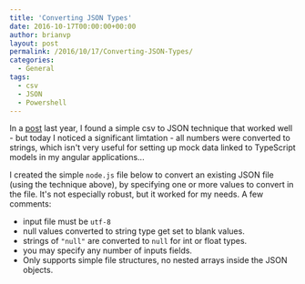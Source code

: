 ```yaml
---
title: 'Converting JSON Types'
date: 2016-10-17T00:00:00+00:00
author: brianvp
layout: post
permalink: /2016/10/17/Converting-JSON-Types/
categories:
  - General
tags:
  - csv
  - JSON
  - Powershell
---
```


In a [post](/2015/10/08/generating-json-from-csv-using-powershell/ ) last year, I found a simple csv to JSON technique that worked well - but today I noticed a significant limtation - all numbers were converted to strings, which isn't very useful for setting up mock data linked to TypeScript models in my angular applications...

I created the simple `node.js` file below to convert an existing JSON file (using the technique above), by specifying one or more values to convert in the file.  It's not especially robust, but it worked for my needs.  A few comments:

- input file must be `utf-8`
- null values converted to string type get set to blank values.
- strings of `"null"` are converted to `null` for int or float types.
- you may specify any number of inputs fields.  
- Only supports simple file structures, no nested arrays inside the JSON objects.

<script src="https://gist.github.com/brianvp/3fdc794b6cc4330fad5c3705dfc5537d.js"></script>